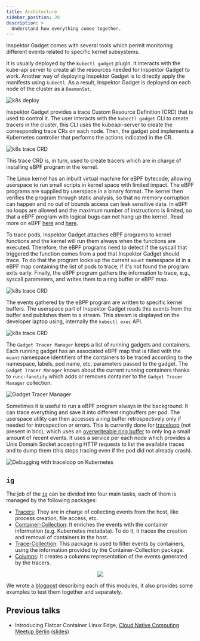 ```yaml
---
title: Architecture
sidebar_position: 20
description: >
  Understand how everything comes together.
---
```


Inspektor Gadget comes with several tools which permit monitoring different
events related to specific kernel subsystems.

It is usually deployed by the `kubectl gadget` plugin. It interacts with the
kube-api server to create all the resources needed for Inspektor Gadget to work.
Another way of deploying Inspektor Gadget is to directly apply the manifests
using `kubectl`.
As a result, Inspektor Gadget is deployed on each node of the cluster as a
`DaemonSet`.

![k8s deploy](../images/architecture/k8s_deploy.svg)

Inspektor Gadget provides a trace Custom Resource Definition (CRD) that is used
to control it. The user interacts with the `kubectl gadget` CLI to create
tracers in the cluster, this CLI uses the kubeapi-server to create the
corresponding trace CRs on each node. Then, the gadget pod implements a
Kubernetes controller that performs the actions indicated in the CR.

![k8s trace CRD](../images/architecture/k8s_trace.svg)

This trace CRD is, in turn, used to create tracers which are in charge of
installing eBPF program in the kernel.

The Linux kernel has an inbuilt virtual machine for eBPF bytecode, allowing
userspace to run small scripts in kernel space with limited impact.
The eBPF programs are supplied by userspace in a binary format. The kernel
then verifies the program through static analysis, so that no memory corruption
can happen and no out of bounds access can leak sensitive data.
In eBPF no loops are allowed and the maximum number of instructions is limited,
so that a eBPF program with logical bugs can not hang up the kernel.
Read more on eBPF [here](https://lwn.net/Articles/740157/) and [here](https://www.brendangregg.com/ebpf.html).

To trace pods, Inspektor Gadget attaches eBPF programs to kernel functions and
the kernel will run them always when the functions are executed. Therefore, the
eBPF programs need to detect if the syscall that triggered the function comes
from a pod that Inspektor Gadget should trace. To do that the program looks up
the current `mount` namespace id in a eBPF map containing the list of pods to
trace, if it's not found the program exits early.
Finally, the eBPF program gathers the information to trace, e.g., syscall
parameters, and writes them to a ring buffer or eBPF map.

![k8s trace CRD](../images/architecture/k8s_install.svg)

The events gathered by the eBPF program are written to specific kernel buffers.
The userspace part of Inspektor Gadget reads this events from the buffer and
publishes them to a stream.
This stream is displayed on the developer laptop using, internally the
`kubectl exec` API.

![k8s trace CRD](../images/architecture/k8s_event.svg)


The `Gadget Tracer Manager` keeps a list of running gadgets and containers.
Each running gadget has an associated eBPF map that is filled with the `mount`
namespace identifiers of the containers to be traced according to the namespace,
labels, pod name, etc. parameters passed to the gadget.
The `Gadget Tracer Manager` knows about the current running containers thanks to
`runc-fanotify` which adds or removes container to the `Gadget Tracer Manager`
collection.

![Gadget Tracer Manager](../images/architecture/gadget-tracer-manager.svg)

Sometimes it is useful to run a eBPF program always in the background. It can trace
everything and save it into different ringbuffers per pod.
The userspace utility can then accesses a ring buffer retrospectively only if needed
for introspection or errors. This is currently done for [traceloop](https://github.com/kinvolk/traceloop) (not present in bcc),
which uses an [overwriteable ring buffer](https://lwn.net/Articles/694140/) to only log a small amount of recent events.
It uses a service per each node which provides a Unix Domain Socket accepting HTTP
requests to list the available traces and to dump them (this stops tracing even if the
pod did not already crash).

![Debugging with traceloop on Kubernetes](../images/architecture/traceloop.svg)

## `ig`

The job of the [`ig`](../ig.md) can be divided into four main
tasks, each of them is managed by the following packages:
- [Tracers](https://pkg.go.dev/github.com/inspektor-gadget/inspektor-gadget@v0.22.0/pkg/gadgets): They are in charge of collecting events from the
  host, like process creation, file access, etc.
- [Container-Collection](https://pkg.go.dev/github.com/inspektor-gadget/inspektor-gadget@v0.22.0/pkg/container-collection): It enriches the events
  with the container information (e.g. Kubernetes metadata). To do it, it traces
  the creation and removal of containers in the host.
- [Trace-Collection](https://pkg.go.dev/github.com/inspektor-gadget/inspektor-gadget@v0.22.0/pkg/tracer-collection): This package is used to filter
  events by containers, using the information provided by the
  Container-Collection package.
- [Columns](https://pkg.go.dev/github.com/inspektor-gadget/inspektor-gadget@v0.22.0/pkg/columns): It creates a columns representation of the events
  generated by the tracers.

<p align="center">
  <img src="images/architecture/ig.svg">
</p>

We wrote a
[blogpost](https://www.inspektor-gadget.io/blog/2022/09/using-inspektor-gadget-from-golang-applications/)
describing each of this modules, it also provides some examples to test them
together and separately.

## Previous talks

- Introducing Flatcar Container Linux Edge, [Cloud Native Computing Meetup Berlin](https://www.meetup.com/Cloud-Native-Computing-Berlin/events/260143677/) ([slides](https://docs.google.com/presentation/d/1YF7R2b9HHYrcdpz2BuBznpISuVVZsXZEwD8a6SJoDwQ/edit))
